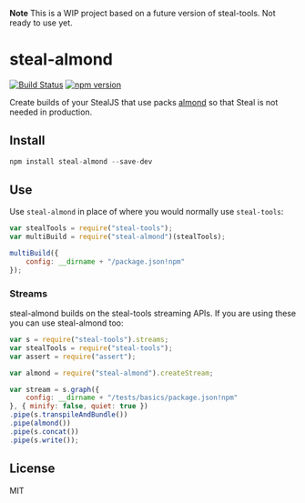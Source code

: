 
**Note** This is a WIP project based on a future version of steal-tools. Not ready to use yet.

# steal-almond

[![Build Status](https://travis-ci.org/stealjs/steal-almond.svg?branch=master)](https://travis-ci.org/stealjs/steal-almond)
[![npm version](https://badge.fury.io/js/steal-almond.svg)](http://badge.fury.io/js/steal-almond)


Create builds of your StealJS that use packs [almond](https://github.com/jrburke/almond) so that Steal is not needed in production.

## Install

```js
npm install steal-almond --save-dev
```

## Use

Use `steal-almond` in place of where you would normally use `steal-tools`:

```js
var stealTools = require("steal-tools");
var multiBuild = require("steal-almond")(stealTools);

multiBuild({
	config: __dirname + "/package.json!npm"
});
```

### Streams

steal-almond builds on the steal-tools streaming APIs. If you are using these you can use steal-almond too:

```js
var s = require("steal-tools").streams;
var stealTools = require("steal-tools");
var assert = require("assert");

var almond = require("steal-almond").createStream;

var stream = s.graph({
	config: __dirname + "/tests/basics/package.json!npm"
}, { minify: false, quiet: true })
.pipe(s.transpileAndBundle())
.pipe(almond())
.pipe(s.concat())
.pipe(s.write());
```

## License

MIT
